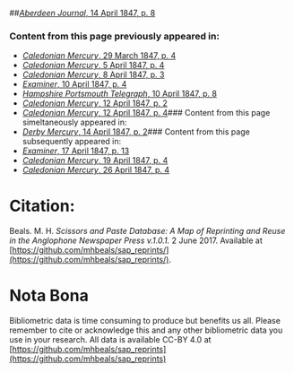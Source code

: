 ##[*Aberdeen Journal*, 14 April 1847, p. 8](https://mhbeals.github.io/sap_html/Aberdeen-Journal/Aberdeen-Journal-14-April-1847-p-8)

### Content from this page previously appeared in:
+ [*Caledonian Mercury*, 29 March 1847, p. 4](https://mhbeals.github.io/sap_html/Caledonian-Mercury/Caledonian-Mercury-29-March-1847-p-4)
+ [*Caledonian Mercury*, 5 April 1847, p. 4](https://mhbeals.github.io/sap_html/Caledonian-Mercury/Caledonian-Mercury-5-April-1847-p-4)
+ [*Caledonian Mercury*, 8 April 1847, p. 3](https://mhbeals.github.io/sap_html/Caledonian-Mercury/Caledonian-Mercury-8-April-1847-p-3)
+ [*Examiner*, 10 April 1847, p. 4](https://mhbeals.github.io/sap_html/Examiner/Examiner-10-April-1847-p-4)
+ [*Hampshire Portsmouth Telegraph*, 10 April 1847, p. 8](https://mhbeals.github.io/sap_html/Hampshire-Portsmouth-Telegraph/Hampshire-Portsmouth-Telegraph-10-April-1847-p-8)
+ [*Caledonian Mercury*, 12 April 1847, p. 2](https://mhbeals.github.io/sap_html/Caledonian-Mercury/Caledonian-Mercury-12-April-1847-p-2)
+ [*Caledonian Mercury*, 12 April 1847, p. 4](https://mhbeals.github.io/sap_html/Caledonian-Mercury/Caledonian-Mercury-12-April-1847-p-4)### Content from this page simeltaneously appeared in:
+ [*Derby Mercury*, 14 April 1847, p. 2](https://mhbeals.github.io/sap_html/Derby-Mercury/Derby-Mercury-14-April-1847-p-2)### Content from this page subsequently appeared in:
+ [*Examiner*, 17 April 1847, p. 13](https://mhbeals.github.io/sap_html/Examiner/Examiner-17-April-1847-p-13)
+ [*Caledonian Mercury*, 19 April 1847, p. 4](https://mhbeals.github.io/sap_html/Caledonian-Mercury/Caledonian-Mercury-19-April-1847-p-4)
+ [*Caledonian Mercury*, 26 April 1847, p. 4](https://mhbeals.github.io/sap_html/Caledonian-Mercury/Caledonian-Mercury-26-April-1847-p-4)
                    
# Citation: 

Beals. M. H. *Scissors and Paste Database: A Map of Reprinting and Reuse in the Anglophone Newspaper Press v.1.0.1.* 2 June 2017. Available at [https://github.com/mhbeals/sap_reprints/](https://github.com/mhbeals/sap_reprints/). 
                    
# Nota Bona

Bibliometric data is time consuming to produce but benefits us all. Please remember to cite or acknowledge this and any other bibliometric data you use in your research. All data is available CC-BY 4.0 at [https://github.com/mhbeals/sap_reprints](https://github.com/mhbeals/sap_reprints)